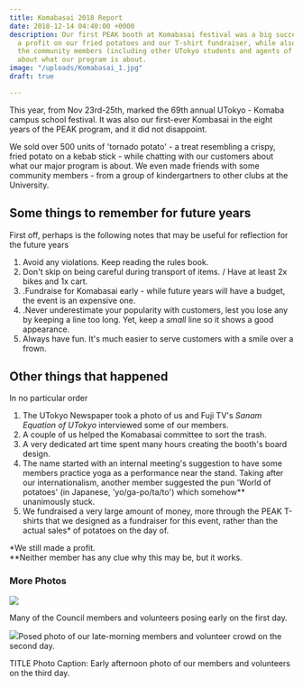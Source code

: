 ```yaml
---
title: Komabasai 2018 Report
date: 2018-12-14 04:40:00 +0000
description: Our first PEAK booth at Komabasai festival was a big success. We turned
  a profit on our fried potatoes and our T-shirt fundraiser, while also informing
  the community members (including other UTokyo students and agents of the media)
  about what our program is about.
image: "/uploads/Komabasai_1.jpg"
draft: true

---
```

This year, from Nov 23rd-25th, marked the 69th annual UTokyo - Komaba campus school festival. It was also our first-ever Kombasai in the eight years of the PEAK program, and it did not disappoint. 

We sold over 500 units of 'tornado potato' - a treat resembling a crispy, fried potato on a kebab stick - while chatting with our customers about what our major program is about. We even made friends with some community members - from a group of kindergartners to other clubs at the University.

## Some things to remember for future years

First off, perhaps is the following notes that may be useful for reflection for the future years

1. Avoid any violations. Keep reading the rules book.
2. Don't skip on being careful during transport of items. / Have at least 2x bikes and 1x cart.
3. .Fundraise for Komabasai early - while future years will have a budget, the event is an expensive one.
4. .Never underestimate your popularity with customers, lest you lose any by keeping a line too long. Yet, keep a _small_ line so it shows a good appearance.
5. Always have fun. It's much easier to serve customers with a smile over a frown.

## Other things that happened

In no particular order

1. The UTokyo Newspaper took a photo of us and Fuji TV's _Sanam Equation of UTokyo_ interviewed some of our members.
2.  A couple of us helped the Komabasai committee to sort the trash.
3. A very dedicated art time spent many hours creating the booth's board design.
4. The name started with an internal meeting's suggestion to have some members practice yoga as a performance near the stand. Taking after our internationalism, another member suggested the pun 'World of potatoes' (in Japanese, 'yo/ga-po/ta/to') which somehow** unanimously stuck.
5. We fundraised a very large amount of money, more through the PEAK T-shirts that we designed as a fundraiser for this event, rather than the actual sales* of potatoes on the day of. 

\*We still made a profit.  
\**Neither member has any clue why this may be, but it works.

### More Photos

![](/uploads/Komabasai_3.jpg)

Many of the Council members and volunteers posing early on the first day.

![](/uploads/Komabasai_2.jpg)Posed photo of our late-morning members and volunteer crowd on the second day.

TITLE Photo Caption: Early afternoon photo of our members and volunteers on the third day.